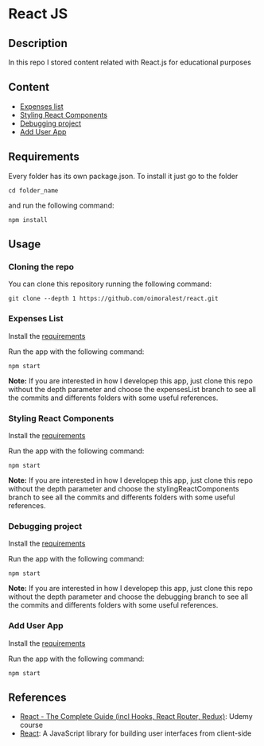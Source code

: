 # React JS

## Description

In this repo I stored content related with React.js for educational purposes

## Content

- [Expenses list](./expensesList)
- [Styling React Components](./stylingReactComponents)
- [Debugging project](./debuggingProject)
- [Add User App](./adduser)

## Requirements

Every folder has its own package.json. To install it just go to the folder

```Shell
cd folder_name
```

and run the following command:

```Shell
npm install
```

## Usage

### Cloning the repo

You can clone this repository running the following command:

```Shell
git clone --depth 1 https://github.com/oimoralest/react.git
```

### Expenses List

Install the [requirements](#requirements)

Run the app with the following command:

```Shell
npm start
```

**Note:** If you are interested in how I developep this app, just clone this repo without the depth parameter and choose the expensesList branch to see all the commits and differents folders with some useful references.

### Styling React Components

Install the [requirements](#requirements)

Run the app with the following command:

```Shell
npm start
```

**Note:** If you are interested in how I developep this app, just clone this repo without the depth parameter and choose the stylingReactComponents branch to see all the commits and differents folders with some useful references.

### Debugging project

Install the [requirements](#requirements)

Run the app with the following command:

```Shell
npm start
```

**Note:** If you are interested in how I developep this app, just clone this repo without the depth parameter and choose the debugging branch to see all the commits and differents folders with some useful references.

### Add User App

Install the [requirements](#requirements)

Run the app with the following command:

```Shell
npm start
```

## References

- [React - The Complete Guide (incl Hooks, React Router, Redux)](https://www.udemy.com/course/react-the-complete-guide-incl-redux/): Udemy course
- [React](https://reactjs.org/): A JavaScript library for building user interfaces from client-side
